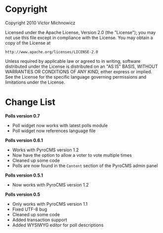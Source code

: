 Copyright
================================

Copyright 2010 Victor Michnowicz

Licensed under the Apache License, Version 2.0 (the "License");
you may not use this file except in compliance with the License.
You may obtain a copy of the License at

	http://www.apache.org/licenses/LICENSE-2.0

Unless required by applicable law or agreed to in writing, software
distributed under the License is distributed on an "AS IS" BASIS,
WITHOUT WARRANTIES OR CONDITIONS OF ANY KIND, either express or implied.
See the License for the specific language governing permissions and
limitations under the License.

Change List
================================

**Polls version 0.7**

* Poll widget now works with latest polls module
* Poll widget now references language file

**Polls version 0.6.1**

* Works with PyroCMS version 1.2
* Now have the option to allow a voter to vote multiple times
* Cleaned up some code
* Polls are now found in the `Content` section of the PyroCMS admin panel

**Polls version 0.5.1**

* Now works with PyroCMS version 1.2

**Polls version 0.5**

* Only works with PyroCMS version 1.1
* Fixed UTF-8 bug
* Cleaned up some code
* Added transaction support
* Added WYSIWYG editor for poll descriptions
